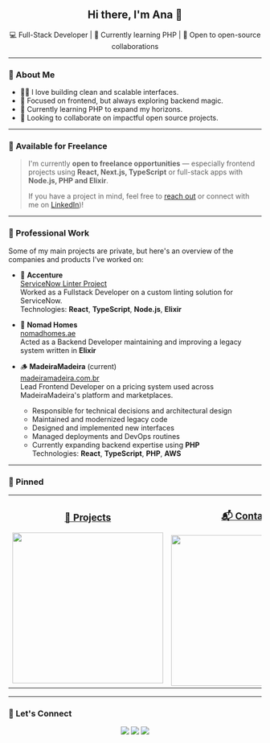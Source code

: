 
<h2 align="center">Hi there, I'm Ana 👋</h2>

<p align="center">
  💻 Full-Stack Developer | 🌱 Currently learning PHP | 🤝 Open to open-source collaborations
</p>

---

### 🚀 About Me

- 👩‍💻 I love building clean and scalable interfaces.
- 🎯 Focused on frontend, but always exploring backend magic.
- 🧠 Currently learning PHP to expand my horizons.
- 🤝 Looking to collaborate on impactful open source projects.

---

### 💼 Available for Freelance

> I'm currently **open to freelance opportunities** — especially frontend projects using **React, Next.js, TypeScript** or full-stack apps with **Node.js, PHP and Elixir**.  
>  
> If you have a project in mind, feel free to [reach out](mailto:shana.kempfer88@gmail.com) or connect with me on [LinkedIn](https://www.linkedin.com/in/shanakempfer))!

---

### 🧳 Professional Work

Some of my main projects are private, but here's an overview of the companies and products I've worked on:

- 🧠 **Accenture**  
  [ServiceNow Linter Project](https://www.accenture.com/cz-en/services/ecosystem-partners/servicenow)  
  Worked as a Fullstack Developer on a custom linting solution for ServiceNow.  
  Technologies: **React**, **TypeScript**, **Node.js**, **Elixir**

- 🏡 **Nomad Homes**  
  [nomadhomes.ae](https://www.nomadhomes.ae)  
  Acted as a Backend Developer maintaining and improving a legacy system written in **Elixir**

- 🪵 **MadeiraMadeira** (current)  
  [madeiramadeira.com.br](https://www.madeiramadeira.com.br)  
  Lead Frontend Developer on a pricing system used across MadeiraMadeira's platform and marketplaces.  
  - Responsible for technical decisions and architectural design  
  - Maintained and modernized legacy code  
  - Designed and implemented new interfaces  
  - Managed deployments and DevOps routines  
  - Currently expanding backend expertise using **PHP**  
  Technologies: **React**, **TypeScript**, **PHP**, **AWS**

---

### 📌 Pinned

<table align="center">
<tr>
<td align="center">
  <a href="https://gist.github.com/skempfer/5a06841c2e41b8e97551573827635f73">
    <h3>🧪 Projects</h3>
    <img src="https://gist.githubusercontent.com/skempfer/5a06841c2e41b8e97551573827635f73/raw/ea1bf53384f0b1d26ddf9403ceae718fcd69a1a8/giphy.gif" width="300" />
  </a>
</td>
<td align="center">
  <a href="https://gist.github.com/skempfer/69d7a98db77202e2ac801c7c2a3c2ecb">
    <h3>📬 Contact</h3>
    <img src="https://gist.githubusercontent.com/skempfer/69d7a98db77202e2ac801c7c2a3c2ecb/raw/e49d009617af4ccd1bb23a50a451e742af07c689/giphy.gif" width="300" />
  </a>
</td>
</tr>
</table>

---

### 🔗 Let's Connect

<p align="center">
  <a href="https://www.linkedin.com/in/shanakempfer" target="_blank"><img src="https://img.shields.io/badge/-LinkedIn-blue?style=flat-square&logo=linkedin&logoColor=white" /></a>
  <a href="mailto:shana.kempfer88@gmail.com"><img src="https://img.shields.io/badge/-Email-red?style=flat-square&logo=gmail&logoColor=white" /></a>
  <a href="https://github.com/skempfer"><img src="https://img.shields.io/badge/-GitHub-181717?style=flat-square&logo=github&logoColor=white" /></a>
</p>
